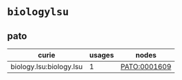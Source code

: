 # `biologylsu`

## pato

| curie                   |   usages | nodes                                                       |
|-------------------------|----------|-------------------------------------------------------------|
| biology.lsu:biology.lsu |        1 | [PATO:0001609](http://purl.obolibrary.org/obo/PATO_0001609) |

